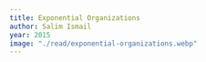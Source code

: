 ```yaml
---
title: Exponential Organizations
author: Salim Ismail
year: 2015
image: "./read/exponential-organizations.webp"
---
```

